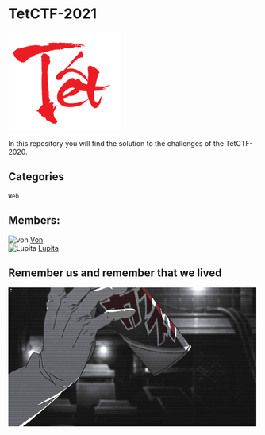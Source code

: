 # TetCTF-2021

![TetCTF](tet.png)

In this repository you will find the solution to the challenges of the TetCTF-2020.
## Categories

```
Web
```

## Members:
![von](https://pa1.narvii.com/6381/b8ad2689da7cdd838947769be25f7e65d41c78c2_00.gif)
[Von](https://github.com/developer-jesus-github)
<br>
![Lupita](https://media0.giphy.com/media/21PccxrfPVOV1lhBAQ/giphy.gif)
[Lupita](https://github.com/guadalupejaime)

## Remember us and remember that we lived

![Von](von.gif)
